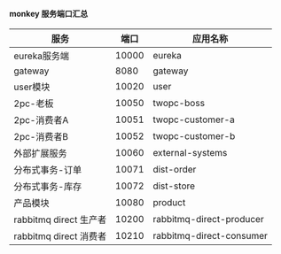#### monkey 服务端口汇总

| 服务                   | 端口  | 应用名称                 |
| ---------------------- | ----- | ------------------------ |
| eureka服务端           | 10000 | eureka                   |
| gateway                | 8080  | gateway                  |
| user模块               | 10020 | user                     |
| 2pc-老板               | 10050 | twopc-boss               |
| 2pc-消费者A            | 10051 | twopc-customer-a         |
| 2pc-消费者B            | 10052 | twopc-customer-b         |
| 外部扩展服务           | 10060 | external-systems         |
| 分布式事务-订单        | 10071 | dist-order               |
| 分布式事务-库存        | 10072 | dist-store               |
| 产品模块               | 10080 | product                  |
| rabbitmq direct 生产者 | 10200 | rabbitmq-direct-producer |
| rabbitmq direct 消费者 | 10210 | rabbitmq-direct-consumer |



